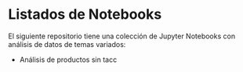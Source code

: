 # Listados de Notebooks

El siguiente repositorio tiene una colección de Jupyter Notebooks con análisis de datos de temas variados:

* Análisis de productos sin tacc
